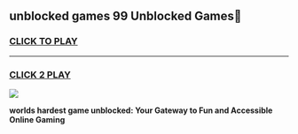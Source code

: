 
## unblocked games 99 Unblocked Games👋
<h3>
<a href="https://premium.freeplayer.one?title=unblocked_games_99&ref=16F">CLICK TO PLAY</a></h3>
<hr>

<h3>
<a href="https://premium.freeplayer.one?title=unblocked_games_99&ref=16F">CLICK 2 PLAY</a>
  
</h3>

<a href="https://premium.freeplayer.one?title=unblocked_games_99&ref=16F/"><img src="https://clearcache.store/games.png"></a>


**worlds hardest game unblocked: Your Gateway to Fun and Accessible Online Gaming**
